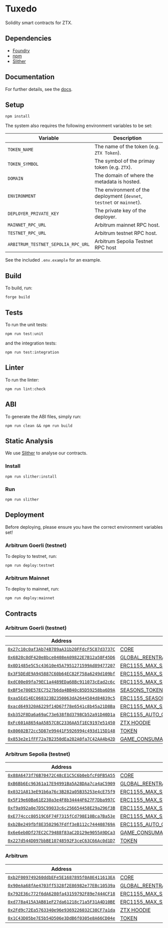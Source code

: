 # Tuxedo

Solidity smart contracts for ZTX.

## Dependencies

- [Foundry](https://github.com/foundry-rs/foundry)
- [npm](https://docs.npmjs.com/getting-started)
- [Slither](https://github.com/crytic/slither)

## Documentation

For further details, see the [docs](./doc/contracts).

## Setup

```console
npm install
```

The system also requires the following environment variables to be set:

| Variable               | Description                                                           |
|------------------------|-----------------------------------------------------------------------|
| `TOKEN_NAME`           | The name of the token (e.g. `ZTX Token`).                             |
| `TOKEN_SYMBOL`         | The symbol of the primay token (e.g. `ZTX`).                          |
| `DOMAIN`               | The domain of where the metadata is hosted.                           |
| `ENVIRONMENT`          | The environment of the deployment (`devnet`, `testnet` or `mainnet`). |
| `DEPLOYER_PRIVATE_KEY` | The private key of the deployer.                                      |
| `MAINNET_RPC_URL`      | Arbitrum mainnet RPC host.                                            |
| `TESTNET_RPC_URL`      | Arbitrum testnet RPC host.                                            |
| `ARBITRUM_TESTNET_SEPOLIA_RPC_URL` | Arbitrum Sepolia Testnet RPC host                         |

See the included `.env.example` for an example.

## Build

To build, run:

```console
forge build
```

## Tests

To run the unit tests:

```console
npm run test:unit
```

and the integration tests:

```console
npm run test:integration
```

## Linter

To run the linter:

```console
npm run lint:check
```

## ABI

To generate the ABI files, simply run:

```console
npm run clean && npm run build
```

## Static Analysis

We use [Slither](https://github.com/crytic/slither) to analyse our contracts.

### Install

```console
npm run slither:install
```

### Run

```console
npm run slither
```

## Deployment

Before deploying, please ensure you have the correct environment variables set!

### Arbitrum Goerli (testnet)

To deploy to testnet, run:

```console
npm run deploy:testnet
```

### Arbitrum Mainnet

To deploy to mainnet, run:

```console
npm run deploy:mainnet
```

## Contracts

### Arbitrum Goerli (testnet)

| Address                                                                                                                       | Contract                                                                           | ABI                                                                                           |
|-------------------------------------------------------------------------------------------------------------------------------|------------------------------------------------------------------------------------|-----------------------------------------------------------------------------------------------|
| [`0x27c10c0af3Ab74B789aA31b20FFdcF5C87d3737C`](https://goerli.arbiscan.io/address/0x27c10c0af3Ab74B789aA31b20FFdcF5C87d3737C) | [CORE](./src/core/Core.sol)                                                        | [Core.abi.json](./dist/v1.0.0-rc.2/abi/Core.abi.json)                                         |
| [`0x6820c0dF420e8bce0408eA09822E7B12a58F45D6`](https://goerli.arbiscan.io/address/0x6820c0dF420e8bce0408eA09822E7B12a58F45D6) | [GLOBAL_REENTRANCY_LOCK](./src/core/GlobalReentrancyLock.sol)                      | [GlobalReentrancyLock.abi.json](./dist/v1.0.0-rc.2/abi/GlobalReentrancyLock.abi.json)         |
| [`0x0D1485e5C5c43610e45A7951271599Ad89477207`](https://goerli.arbiscan.io/address/0x0D1485e5C5c43610e45A7951271599Ad89477207) | [ERC1155_MAX_SUPPLY_MINTABLE_WEARABLES](./src/nfts/ERC1155MaxSupplyMintable.sol)   | [ERC1155MaxSupplyMintable.abi.json](./dist/v1.0.0-rc.2/abi/ERC1155MaxSupplyMintable.abi.json) |
| [`0x3F5DEdE9A945887C60b64EC82F758a6249d109bf`](https://goerli.arbiscan.io/address/0x3F5DEdE9A945887C60b64EC82F758a6249d109bf) | [ERC1155_MAX_SUPPLY_MINTABLE_CONSUMABLES](./src/nfts/ERC1155MaxSupplyMintable.sol) | [ERC1155MaxSupplyMintable.abi.json](./dist/v1.0.0-rc.2/abi/ERC1155MaxSupplyMintable.abi.json) |
| [`0xdC00e09fa79EC1a4489EDa68Bc911073cEad2c6c`](https://goerli.arbiscan.io/address/0xdC00e09fa79EC1a4489EDa68Bc911073cEad2c6c) | [ERC1155_MAX_SUPPLY_MINTABLE_PLACEABLES](./src/nfts/ERC1155MaxSupplyMintable.sol)  | [ERC1155MaxSupplyMintable.abi.json](./dist/v1.0.0-rc.2/abi/ERC1155MaxSupplyMintable.abi.json) |
| [`0xBF5e700E57EC7527b6da4BB40c85D59258ba6D9A`](https://goerli.arbiscan.io/address/0xBF5e700E57EC7527b6da4BB40c85D59258ba6D9A) | [SEASONS_TOKEN_ID_REGISTRY](./src/nfts/seasons/SeasonsTokenIdRegistry.sol)         | [SeasonsTokenIdRegistry.abi.json](./dist/v1.0.0-rc.2/abi/SeasonsTokenIdRegistry.abi.json)     |
| [`0xaa5Ed14EC068323B2350063dA2644584d84839c5`](https://goerli.arbiscan.io/address/0xaa5Ed14EC068323B2350063dA2644584d84839c5) | [ERC1155_SEASON_ONE](./src/nfts/seasons/ERC1155SeasonOne.sol)                      | [ERC1155AdminMinter.abi.json](./dist/v1.0.0-rc.2/abi/ERC1155SeasonOne.abi.json)               |
| [`0xacd649320A6229f14D67f78e6541c8b45a21D8Ba`](https://goerli.arbiscan.io/address/0xacd649320A6229f14D67f78e6541c8b45a21D8Ba) | [ERC1155_MAX_SUPPLY_ADMIN_MINTER](./src/nfts/ERC1155AdminMinter.sol)               | [ERC1155AdminMinter.abi.json](./dist/v1.0.0-rc.2/abi/ERC1155AdminMinter.abi.json)             |
| [`0xb352F8Da6a69aC73e638f8d3798Cb52a91D40D1a`](https://goerli.arbiscan.io/address/0xb352F8Da6a69aC73e638f8d3798Cb52a91D40D1a) | [ERC1155_AUTO_GRAPH_MINTER](./src/nfts/ERC1155AutoGraphMinter.sol)                 | [ERC1155AutoGraphMinter.abi.json](./dist/v1.0.0-rc.2/abi/ERC1155AutoGraphMinter.abi.json)     |
| [`0xFc601A8654aA5857C8C2336AA5f1EC9197e51450`](https://goerli.arbiscan.io/address/0xFc601A8654aA5857C8C2336AA5f1EC9197e51450) | [ZTX HOODIE](./src/nfts/ERC721ZepetoUA.sol)                                        | [ERC721ZepetoUA.abi.json](./dist/v1.0.0-rc.2/abi/ERC721ZepetoUA.abi.json)                     |
| [`0x80602B72cc5D87e99441F5926994c493d115D148`](https://goerli.arbiscan.io/address/0x80602B72cc5D87e99441F5926994c493d115D148) | [TOKEN](./src/token/Token.sol)                                                     | [Token.abi.json](./dist/v1.0.0-rc.2/abi/Token.abi.json)                                       |
| [`0x853e2e1fFF72a7B2350dEa202A0fa7C42AA4b42D`](https://goerli.arbiscan.io/address/0x853e2e1fFF72a7B2350dEa202A0fa7C42AA4b42D) | [GAME_CONSUMABLE](./src/game/GameConsumer.sol)                                     | [GameConsumer.abi.json](./dist/v1.0.0-rc.2/abi/GameConsumer.abi.json)                         |

### Arbitrum Sepolia (testnet)

| Address                                                                                                                                 | Contract                                                                           | ABI                                                                                           |
|-----------------------------------------------------------------------------------------------------------------------------------------|------------------------------------------------------------------------------------|-----------------------------------------------------------------------------------------------|
| [`0x88A6473f76B70472C48cE1C5C6b0ebfcF0FB5A55`](https://sepolia-explorer.arbitrum.io/address/0x88A6473f76B70472C48cE1C5C6b0ebfcF0FB5A55) | [CORE](./src/core/Core.sol)                                                        | [Core.abi.json](./dist/v1.0.2-rc.1/abi/Core.abi.json)                                         |
| [`0xB6Bb6Ec96361a17E94991Ba5A28DAa7ca4aC5909`](https://sepolia-explorer.arbitrum.io/address/0xB6Bb6Ec96361a17E94991Ba5A28DAa7ca4aC5909) | [GLOBAL_REENTRANCY_LOCK](./src/utils/GlobalReentrancyLock.sol)                     | [GlobalReentrancyLock.abi.json](./dist/v1.0.2-rc.1/abi/GlobalReentrancyLock.abi.json)         |
| [`0x0321A813eE91b6a76c3B282a05B35253e4cE75f9`](https://sepolia-explorer.arbitrum.io/address/0x0321A813eE91b6a76c3B282a05B35253e4cE75f9) | [ERC1155_MAX_SUPPLY_MINTABLE_WEARABLES](./src/nfts/ERC1155MaxSupplyMintable.sol)   | [ERC1155MaxSupplyMintable.abi.json](./dist/v1.0.2-rc.1/abi/ERC1155MaxSupplyMintable.abi.json) |
| [`0x5F19e60Ba61E230a3e4F8b34444F627F7Dba997C`](https://sepolia-explorer.arbitrum.io/address/0x5F19e60Ba61E230a3e4F8b34444F627F7Dba997C) | [ERC1155_MAX_SUPPLY_MINTABLE_CONSUMABLES](./src/nfts/ERC1155MaxSupplyMintable.sol) | [ERC1155MaxSupplyMintable.abi.json](./dist/v1.0.2-rc.1/abi/ERC1155MaxSupplyMintable.abi.json) |
| [`0xf9a992a0e7D5C99033c6c256654458E29a296f3B`](https://sepolia-explorer.arbitrum.io/address/0xf9a992a0e7D5C99033c6c256654458E29a296f3B) | [ERC1155_MAX_SUPPLY_MINTABLE_PLACEABLES](./src/nfts/ERC1155MaxSupplyMintable.sol)  | [ERC1155MaxSupplyMintable.abi.json](./dist/v1.0.2-rc.1/abi/ERC1155MaxSupplyMintable.abi.json) |
| [`0xE774ccc80519C6F74F7315fCd798E10Bca7Ba53e`](https://sepolia-explorer.arbitrum.io/address/0xE774ccc80519C6F74F7315fCd798E10Bca7Ba53e) | [ERC1155_MAX_SUPPLY_ADMIN_MINTABLE](./src/nfts/ERC1155AdminMinter.sol)             | [ERC1155AdminMinter.abi.json](./dist/v1.0.2-rc.1/abi/ERC1155AdminMinter.abi.json)             |
| [`0xb2Be249fbf8E3502967Fdff3eB112c744408769A`](https://sepolia-explorer.arbitrum.io/address/0xb2Be249fbf8E3502967Fdff3eB112c744408769A) | [ERC1155_AUTO_GRAPH_MINTER](./src/nfts/ERC1155AutoGraphMinter.sol)                 | [ERC1155AutoGraphMinter.abi.json](./dist/v1.0.2-rc.1/abi/ERC1155AutoGraphMinter.abi.json)     |
| [`0x6e6eb0Df27EC2C79488f83aC2D129e9055A9DCa3`](https://sepolia-explorer.arbitrum.io/address/0x6e6eb0Df27EC2C79488f83aC2D129e9055A9DCa3) | [GAME_CONSUMABLE](./src/game/GameConsumer.sol)                                     | [GameConsumer.abi.json](./dist/v1.0.2-rc.1/abi/GameConsumer.abi.json)                         |
| [`0x227d544D097bbBE10748592F3ceC63C66Ac0d1D7`](https://sepolia-explorer.arbitrum.io/address/0x227d544D097bbBE10748592F3ceC63C66Ac0d1D7) | [TOKEN](./src/token/Token.sol)                                                     | [Token.abi.json](./dist/v1.0.2-rc.1/abi/Token.abi.json)                                       |

### Arbitrum

| Address                                                                                                                | Contract                                                                         | ABI                                                                                      |
|------------------------------------------------------------------------------------------------------------------------|----------------------------------------------------------------------------------|------------------------------------------------------------------------------------------|
| [`0xb2F009749260ddbEFe5E1687895f0A0E411613EA`](https://arbiscan.io/address/0xb2F009749260ddbEFe5E1687895f0A0E411613EA) | [CORE](./src/core/Core.sol)                                                      | [Core.abi.json](./dist/v1.0.1/abi/Core.abi.json)                                         |
| [`0x90eAa68fAe4703ff5328f2E86982e77EBc10539a`](https://arbiscan.io/address/0x90eAa68fAe4703ff5328f2E86982e77EBc10539a) | [GLOBAL_REENTRANCY_LOCK](./src/utils/GlobalReentrancyLock.sol)                   | [GlobalReentrancyLock.abi.json](./dist/v1.0.1/abi/GlobalReentrancyLock.abi.json)         |
| [`0x792E36c772f6dA6280fa43159792F89e7444CF18`](https://arbiscan.io/address/0x792E36c772f6dA6280fa43159792F89e7444CF18) | [ERC1155_MAX_SUPPLY_MINTABLE_WEARABLES](./src/nfts/ERC1155MaxSupplyMintable.sol) | [ERC1155MaxSupplyMintable.abi.json](./dist/v1.0.1/abi/ERC1155MaxSupplyMintable.abi.json) |
| [`0xd778a415A3AB81eF27da61218c71a5F31A4D10BE`](https://arbiscan.io/address/0xd778a415A3AB81eF27da61218c71a5F31A4D10BE) | [ERC1155_MAX_SUPPLY_ADMIN_MINTABLE](./src/nfts/ERC1155AdminMinter.sol)           | [ERC1155AdminMinter.abi.json](./dist/v1.0.1/abi/ERC1155AdminMinter.abi.json)             |
| [`0x2Fd9c72Ea5763340e96e9369226032C38CF7a1da`](https://arbiscan.io/address/0x2Fd9c72Ea5763340e96e9369226032C38CF7a1da) | [ZTX HOODIE](./src/nfts/ERC721ZepetoUA.sol)                                      | [ERC721ZepetoUA.abi.json](./dist/v1.0.1/abi/ERC721ZepetoUA.abi.json)                     |
| [`0x1C43D05be7E5b54D506e3DdB6f0305e8A66CD04e`](https://arbiscan.io/address/0x1C43D05be7E5b54D506e3DdB6f0305e8A66CD04e) | [TOKEN](./src/token/Token.sol)                                                   | [Token.abi.json](./dist/v1.0.1/abi/Token.abi.json)                                       |
